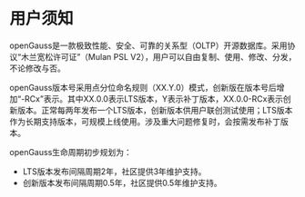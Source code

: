 # 用户须知<a name="ZH-CN_TOPIC_0289899191"></a>

openGauss是一款极致性能、安全、可靠的关系型（OLTP）开源数据库。采用协议“木兰宽松许可证”（Mulan PSL V2），用户可以自由复制、使用、修改、分发，不论修改与否。

openGauss版本号采用点分位命名规则（XX.Y.0）模式，创新版在版本号后增加“-RCx”表示。其中XX.0.0表示LTS版本，Y表示补丁版本，XX.0.0-RCx表示创新版本。正常每两年发布一个LTS版本，创新版本供用户联创测试使用；LTS版本作为长期支持版本，可规模上线使用。涉及重大问题修复时，会按需发布补丁版本。

openGauss生命周期初步规划为：

+ LTS版本发布间隔周期2年，社区提供3年维护支持。
+ 创新版本发布间隔周期0.5年，社区提供0.5年维护支持。
